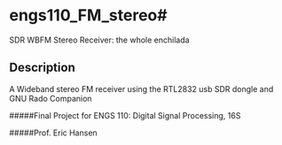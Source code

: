 # engs110_FM_stereo#
SDR WBFM Stereo Receiver: the whole enchilada

## Description 
A Wideband stereo FM receiver using the RTL2832 usb SDR dongle and GNU Rado Companion


#####Final Project for ENGS 110: Digital Signal Processing, 16S 

#####Prof. Eric Hansen
